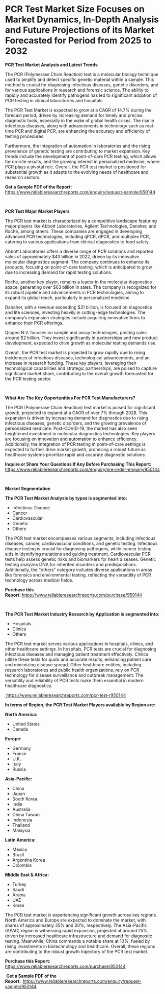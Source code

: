 <p><h1>PCR Test Market Size Focuses on Market Dynamics, In-Depth Analysis and Future Projections of its Market Forecasted for Period from 2025 to 2032</h1></p><p><strong>PCR Test Market Analysis and Latest Trends</strong></p>
<p><p>The PCR (Polymerase Chain Reaction) test is a molecular biology technique used to amplify and detect specific genetic material within a sample. This method is crucial for diagnosing infectious diseases, genetic disorders, and for various applications in research and forensic science. The ability to rapidly and accurately identify pathogens has led to significant adoption of PCR testing in clinical laboratories and hospitals.</p><p>The PCR Test Market is expected to grow at a CAGR of 14.7% during the forecast period, driven by increasing demand for timely and precise diagnostic tools, especially in the wake of global health crises. The rise in infectious diseases, along with advancements in technology such as real-time PCR and digital PCR, are enhancing the accuracy and efficiency of testing procedures. </p><p>Furthermore, the integration of automation in laboratories and the rising prevalence of genetic testing are contributing to market expansion. Key trends include the development of point-of-care PCR testing, which allows for on-site results, and the growing interest in personalized medicine, where PCR plays a pivotal role. Overall, the PCR test market is positioned for substantial growth as it adapts to the evolving needs of healthcare and research sectors.</p></p>
<p><strong>Get a Sample PDF of the Report:&nbsp;</strong> <a href="https://www.reliableresearchreports.com/enquiry/request-sample/950144?utm_campaign=3527&utm_medium=2&utm_source=Github&utm_content=ia&utm_term=16042025&utm_id=pcr-test">https://www.reliableresearchreports.com/enquiry/request-sample/950144</a></p>
<p>&nbsp;</p>
<p><strong>PCR Test Major Market Players</strong></p>
<p><p>The PCR test market is characterized by a competitive landscape featuring major players like Abbott Laboratories, Agilent Technologies, Danaher, and Roche, among others. These companies are engaged in developing advanced PCR technologies, including qPCR, dPCR, and multiplex PCR, catering to various applications from clinical diagnostics to food safety.</p><p>Abbott Laboratories offers a diverse range of PCR solutions and reported sales of approximately $43 billion in 2022, driven by its innovative molecular diagnostics segment. The company continues to enhance its products, focusing on point-of-care testing, which is anticipated to grow due to increasing demand for rapid testing solutions.</p><p>Roche, another key player, remains a leader in the molecular diagnostics space, generating over $63 billion in sales. The company is recognized for its robust pipeline and advancements in PCR technologies, aiming to expand its global reach, particularly in personalized medicine.</p><p>Danaher, with a revenue exceeding $31 billion, is focused on diagnostics and life sciences, investing heavily in cutting-edge technologies. The company’s expansion strategies include acquiring innovative firms to enhance their PCR offerings.</p><p>Qiagen N.V. focuses on sample and assay technologies, posting sales around $2 billion. They invest significantly in partnerships and new product development, expected to drive growth as molecular testing demands rise.</p><p>Overall, the PCR test market is projected to grow rapidly due to rising incidences of infectious diseases, technological advancements, and an increase in research funding. These key players, leveraging their technological capabilities and strategic partnerships, are poised to capture significant market share, contributing to the overall growth forecasted for the PCR testing sector.</p></p>
<p>&nbsp;</p>
<p><strong>What Are The Key Opportunities For PCR Test Manufacturers?</strong></p>
<p><p>The PCR (Polymerase Chain Reaction) test market is poised for significant growth, projected to expand at a CAGR of over 7% through 2028. This expansion is driven by increasing demand for diagnostics due to rising infectious diseases, genetic disorders, and the growing prevalence of personalized medicine. Post-COVID-19, the market has also seen heightened investment in molecular diagnostics technologies. Key players are focusing on innovation and automation to enhance efficiency. Additionally, the integration of PCR testing in point-of-care settings is expected to further drive market growth, promising a robust future as healthcare systems prioritize rapid and accurate diagnostic solutions.</p></p>
<p><strong>Inquire or Share Your Questions If Any Before Purchasing This Report:</strong> <a href="https://www.reliableresearchreports.com/enquiry/pre-order-enquiry/950144?utm_campaign=3527&utm_medium=2&utm_source=Github&utm_content=ia&utm_term=16042025&utm_id=pcr-test">https://www.reliableresearchreports.com/enquiry/pre-order-enquiry/950144</a></p>
<p>&nbsp;</p>
<p><strong>Market Segmentation</strong></p>
<p><strong>The PCR Test Market Analysis by types is segmented into:</strong></p>
<p><ul><li>Infectious Disease</li><li>Cancer</li><li>Cardiovascular</li><li>Genetic</li><li>Others</li></ul></p>
<p><p>The PCR test market encompasses various segments, including infectious diseases, cancer, cardiovascular conditions, and genetic testing. Infectious disease testing is crucial for diagnosing pathogens, while cancer testing aids in identifying mutations and guiding treatment. Cardiovascular PCR tests help assess genetic risks and biomarkers for heart diseases. Genetic testing analyzes DNA for inherited disorders and predispositions. Additionally, the "others" category includes diverse applications in areas like forensics and environmental testing, reflecting the versatility of PCR technology across medical fields.</p></p>
<p><strong>Purchase this Report:&nbsp;</strong><a href="https://www.reliableresearchreports.com/purchase/950144?utm_campaign=3527&utm_medium=2&utm_source=Github&utm_content=ia&utm_term=16042025&utm_id=pcr-test">https://www.reliableresearchreports.com/purchase/950144</a></p>
<p>&nbsp;</p>
<p><strong>The PCR Test Market Industry Research by Application is segmented into:</strong></p>
<p><ul><li>Hospitals</li><li>Clinics</li><li>Others</li></ul></p>
<p><p>The PCR test market serves various applications in hospitals, clinics, and other healthcare settings. In hospitals, PCR tests are crucial for diagnosing infectious diseases and managing patient treatment effectively. Clinics utilize these tests for quick and accurate results, enhancing patient care and minimizing disease spread. Other healthcare entities, including research laboratories and public health organizations, rely on PCR technology for disease surveillance and outbreak management. The versatility and reliability of PCR tests make them essential in modern healthcare diagnostics.</p></p>
<p><a href="https://www.reliableresearchreports.com/pcr-test-r950144?utm_campaign=3527&utm_medium=2&utm_source=Github&utm_content=ia&utm_term=16042025&utm_id=pcr-test">&nbsp;https://www.reliableresearchreports.com/pcr-test-r950144</a></p>
<p><strong>In terms of Region, the PCR Test Market Players available by Region are:</strong></p>
<p>
    <p> <strong> North America: </strong>
        <ul>
            <li>United States</li>
            <li>Canada</li>
        </ul>
        </p> 
    <p> <strong> Europe: </strong>
        <ul>
            <li>Germany</li>
            <li>France</li>
            <li>U.K.</li>
            <li>Italy</li>
            <li>Russia</li>
        </ul>
        </p> 
    <p> <strong> Asia-Pacific: </strong>
        <ul>
            <li>China</li>
            <li>Japan</li>
            <li>South Korea</li>
            <li>India</li>
            <li>Australia</li>
            <li>China Taiwan</li>
            <li>Indonesia</li>
            <li>Thailand</li>
            <li>Malaysia</li>
        </ul>
        </p> 
    <p> <strong> Latin America: </strong>
        <ul>
            <li>Mexico</li>
            <li>Brazil</li>
            <li>Argentina Korea</li>
            <li>Colombia</li>
        </ul>
        </p> 
    <p> <strong> Middle East & Africa: </strong>
        <ul>
            <li>Turkey</li>
            <li>Saudi</li>
            <li>Arabia</li>
            <li>UAE</li>
            <li>Korea</li>
        </ul>
    </p>
    </p>
<p><p>The PCR test market is experiencing significant growth across key regions. North America and Europe are expected to dominate the market, with shares of approximately 35% and 30%, respectively. The Asia-Pacific (APAC) region is witnessing rapid expansion, projected at around 25%, driven by increased healthcare infrastructure and demand for diagnostic testing. Meanwhile, China commands a notable share at 10%, fueled by rising investments in biotechnology and healthcare. Overall, these regions are contributing to the robust growth trajectory of the PCR test market.</p></p>
<p><strong>Purchase this Report: </strong><a href="https://www.reliableresearchreports.com/purchase/950144?utm_campaign=3527&utm_medium=2&utm_source=Github&utm_content=ia&utm_term=16042025&utm_id=pcr-test">https://www.reliableresearchreports.com/purchase/950144</a></p>
<p>&nbsp;<strong>Get a Sample PDF of the Report:&nbsp;&nbsp;</strong><a href="https://www.reliableresearchreports.com/enquiry/request-sample/950144?utm_campaign=3527&utm_medium=2&utm_source=Github&utm_content=ia&utm_term=16042025&utm_id=pcr-test">https://www.reliableresearchreports.com/enquiry/request-sample/950144</a></p>
<p><strong></strong></p>
<p><p></p><p></p><p></p></p>